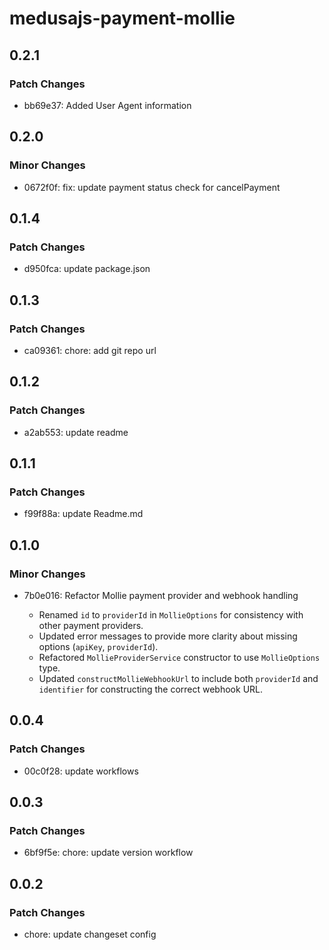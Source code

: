 # medusajs-payment-mollie

## 0.2.1

### Patch Changes

- bb69e37: Added User Agent information

## 0.2.0

### Minor Changes

- 0672f0f: fix: update payment status check for cancelPayment

## 0.1.4

### Patch Changes

- d950fca: update package.json

## 0.1.3

### Patch Changes

- ca09361: chore: add git repo url

## 0.1.2

### Patch Changes

- a2ab553: update readme

## 0.1.1

### Patch Changes

- f99f88a: update Readme.md

## 0.1.0

### Minor Changes

- 7b0e016: Refactor Mollie payment provider and webhook handling

  - Renamed `id` to `providerId` in `MollieOptions` for consistency with other payment providers.
  - Updated error messages to provide more clarity about missing options (`apiKey`, `providerId`).
  - Refactored `MollieProviderService` constructor to use `MollieOptions` type.
  - Updated `constructMollieWebhookUrl` to include both `providerId` and `identifier` for constructing the correct webhook URL.

## 0.0.4

### Patch Changes

- 00c0f28: update workflows

## 0.0.3

### Patch Changes

- 6bf9f5e: chore: update version workflow

## 0.0.2

### Patch Changes

- chore: update changeset config
